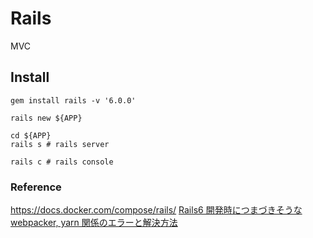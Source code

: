 # Rails
MVC

## Install
```shell=
gem install rails -v '6.0.0'

rails new ${APP}

cd ${APP}
rails s # rails server

rails c # rails console
```


### Reference
<https://docs.docker.com/compose/rails/>
[Rails6 開発時につまづきそうな webpacker, yarn 関係のエラーと解決方法](https://qiita.com/NaokiIshimura/items/8203f74f8dfd5f6b87a0)
